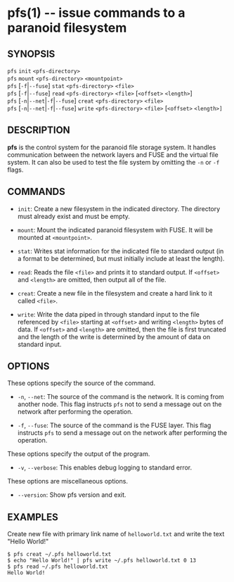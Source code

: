 pfs(1) -- issue commands to a paranoid filesystem
=================================================

## SYNOPSIS

`pfs` `init` `<pfs-directory>`<br>
`pfs` `mount` `<pfs-directory>` `<mountpoint>`<br>
`pfs` [`-f`|`--fuse`] `stat` `<pfs-directory>` `<file>`<br>
`pfs` [`-f`|`--fuse`] `read` `<pfs-directory>` `<file>` [`<offset>` `<length>`]<br>
`pfs` [`-n`|`--net`|`-f`|`--fuse`] `creat` `<pfs-directory>` `<file>`<br>
`pfs` [`-n`|`--net`|`-f`|`--fuse`] `write` `<pfs-directory>` `<file>` [`<offset>` `<length>]`<br>

## DESCRIPTION

**pfs** is the control system for the paranoid file storage system. It handles
communication between the network layers and FUSE and the virtual file system.
It can also be used to test the file system by omitting the
`-n` or `-f` flags.

## COMMANDS

* `init`:
    Create a new filesystem in the indicated directory.  The directory must already exist and must be empty.

* `mount`:
    Mount the indicated paranoid filesystem with FUSE. It will be mounted at `<mountpoint>`.

* `stat`:
    Writes stat information for the indicated file to standard output (in a format to be determined, but must initially include at least the length).

* `read`:
    Reads the file `<file>` and prints it to standard output.  If `<offset>` and `<length>` are omitted, then output all of the file.

* `creat`:
    Create a new file in the filesystem and create a hard link to it called `<file>`.

* `write`:
    Write the data piped in through standard input to the file referenced by `<file>` starting at `<offset>` and
    writing `<length>` bytes of data.  If `<offset>` and `<length>` are omitted, then the file is first truncated and the length of the write
    is determined by the amount of data on standard input.

## OPTIONS

These options specify the source of the command.

  * `-n`, `--net`:
    The source of the command is the network. It is coming from another node. This
    flag instructs `pfs` not to send a message out on the network after performing the
    operation.

  * `-f`, `--fuse`:
    The source of the command is the FUSE layer. This flag instructs `pfs` to send a message
    out on the network after performing the operation.

These options specify the output of the program.

  * `-v`, `--verbose`:
    This enables debug logging to standard error.

These options are miscellaneous options.

  * `--version`:
    Show pfs version and exit.

## EXAMPLES

Create new file with primary link name of `helloworld.txt` and write the text "Hello World!"

    $ pfs creat ~/.pfs helloworld.txt
    $ echo "Hello World!" | pfs write ~/.pfs helloworld.txt 0 13
    $ pfs read ~/.pfs helloworld.txt
    Hello World!

